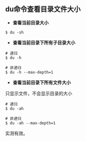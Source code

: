 ## du命令查看目录文件大小

* **查看当前目录大小**

```shell
$ du -sh
```

* **查看当前目录下所有子目录大小**

```shell
# 递归
$ du -h

# 非递归
$ du -h --max-depth=1
```

* **查看当前目录下所有文件大小**

只显示文件，不会显示目录的大小

```shell
# 递归
$ du -ah

# 非递归
$ du -ah --max-depth=1
```

实测有效。

